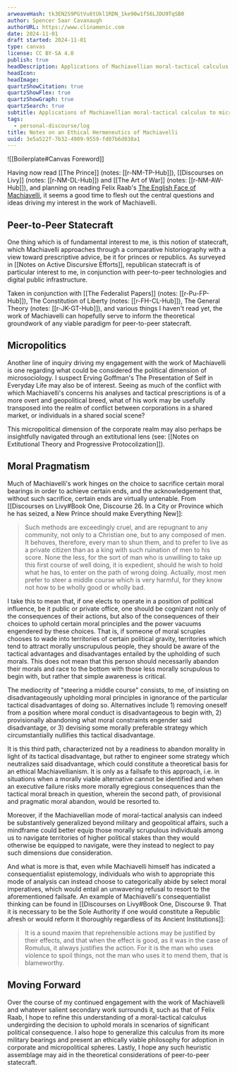 ```yaml
---
arweaveHash: tk3EN2S9PGtVu6tUkl1RDN_1ke90w1fS6LJDU9TqSB0
author: Spencer Saar Cavanaugh
authorURL: https://www.clinamenic.com
date: 2024-11-01
draft started: 2024-11-01
type: canvas
license: CC BY-SA 4.0
publish: true
headDescription: Applications of Machiavellian moral-tactical calculus to micropolitics and peer-to-peer statecraft.
headIcon:
headImage:
quartzShowCitation: true
quartzShowFlex: true
quartzShowGraph: true
quartzSearch: true
subtitle: Applications of Machiavellian moral-tactical calculus to micropolitics and peer-to-peer statecraft.
tags:
  - personal-discourse/log
title: Notes on an Ethical Hermeneutics of Machiavelli
uuid: 3e5a522f-7b32-4909-9559-fd07b6d038a1
---
```


![[Boilerplate#Canvas Foreword]]

Having now read [[The Prince]] (notes: [[r-NM-TP-Hub]]), [[Discourses on Livy]] (notes: [[r-NM-DL-Hub]]) and [[The Art of War]] (notes: [[r-NM-AW-Hub]]), and planning on reading Felix Raab's [The English Face of Machiavelli](https://www.routledge.com/The-English-Face-of-Machiavelli-Routledge-Library-Editions-Political-Science-Volume-32/Hempton/p/book/9780415851091), it seems a good time to flesh out the central questions and ideas driving my interest in the work of Machiavelli.

## Peer-to-Peer Statecraft

One thing which is of fundamental interest to me, is this notion of statecraft, which Machiavelli approaches through a comparative historiography with a view toward prescriptive advice, be it for princes or republics. As surveyed in [[Notes on Active Discursive Efforts]], republican statecraft is of particular interest to me, in conjunction with peer-to-peer technologies and digital public infrastructure.

Taken in conjunction with [[The Federalist Papers]] (notes: [[r-Pu-FP-Hub]]), The Constitution of Liberty (notes: [[r-FH-CL-Hub]]), The General Theory (notes: [[r-JK-GT-Hub]]), and various things I haven't read yet, the work of Machiavelli can hopefully serve to inform the theoretical groundwork of any viable paradigm for peer-to-peer statecraft.

## Micropolitics

Another line of inquiry driving my engagement with the work of Machiavelli is one regarding what could be considered the political dimension of microsociology. I suspect Erving Goffman's The Presentation of Self in Everyday Life may also be of interest. Seeing as much of the conflict with which Machiavelli's concerns his analyses and tactical prescriptions is of a more overt and geopolitical breed, what of his work may be usefully transposed into the realm of conflict between corporations in a shared market, or individuals in a shared social scene?

This micropolitical dimension of the corporate realm may also perhaps be insightfully navigated through an extitutional lens (see: [[Notes on Extitutional Theory and Progressive Protocolization]]).

## Moral Pragmatism

Much of Machiavelli's work hinges on the choice to sacrifice certain moral bearings in order to achieve certain ends, and the acknowledgement that, without such sacrifice, certain ends are virtually untenable. From [[Discourses on Livy#Book One, Discourse 26. In a City or Province which he has seized, a New Prince should make Everything New]]:

> Such methods are exceedingly cruel, and are repugnant to any community, not only to a Christian one, but to any composed of men. It behoves, therefore, every man to shun them, and to prefer to live as a private citizen than as a king with such ruination of men to his score. None the less, for the sort of man who is unwilling to take up this first course of well doing, it is expedient, should he wish to hold what he has, to enter on the path of wrong doing. Actually, most men prefer to steer a middle course which is very harmful, for they know not how to be wholly good or wholly bad.

I take this to mean that, if one elects to operate in a position of political influence, be it public or private office, one should be cognizant not only of the consequences of their actions, but also of the consequences of their choices to uphold certain moral principles and the power vacuums engendered by these choices. That is, if someone of moral scruples chooses to wade into territories of certain political gravity, territories which tend to attract morally unscrupulous people, they should be aware of the tactical advantages and disadvantages entailed by the upholding of such morals. This does not mean that this person should necessarily abandon their morals and race to the bottom with those less morally scrupulous to begin with, but rather that simple awareness is critical.

The mediocrity of "steering a middle course" consists, to me, of insisting on disadvantageously upholding moral principles in ignorance of the particular tactical disadvantages of doing so. Alternatives include 1) removing oneself from a position where moral conduct is disadvantageous to begin with, 2) provisionally abandoning what moral constraints engender said disadvantage, or 3) devising some morally preferable strategy which circumstantially nullifies this tactical disadvantage.

It is this third path, characterized not by a readiness to abandon morality in light of its tactical disadvantage, but rather to engineer some strategy which neutralizes said disadvantage, which could constitute a theoretical basis for an ethical Machiavellianism. It is only as a failsafe to this approach, i.e. in situations when a morally viable alternative cannot be identified and when an executive failure risks more morally egregious consequences than the tactical moral breach in question, wherein the second path, of provisional and pragmatic moral abandon, would be resorted to.

Moreover, if the Machiavellian mode of moral-tactical analysis can indeed be substantively generalized beyond military and geopolitical affairs, such a mindframe could better equip those morally scrupulous individuals among us to navigate territories of higher political stakes than they would otherwise be equipped to navigate, were they instead to neglect to pay such dimensions due consideration.

And what is more is that, even while Machiavelli himself has indicated a consequentialist epistemology, individuals who wish to appropriate this mode of analysis can instead choose to categorically abide by select moral imperatives, which would entail an unwavering refusal to resort to the aforementioned failsafe. An example of Machiavelli's consequentialist thinking can be found in [[Discourses on Livy#Book One, Discourse 9. That it is necessary to be the Sole Authority if one would constitute a Republic afresh or would reform it thoroughly regardless of its Ancient Institutions]]:

> It is a sound maxim that reprehensible actions may be justified by their effects, and that when the effect is good, as it was in the case of Romulus, it always justifies the action. For it is the man who uses violence to spoil things, not the man who uses it to mend them, that is blameworthy.

## Moving Forward

Over the course of my continued engagement with the work of Machiavelli and whatever salient secondary work surrounds it, such as that of Felix Raab, I hope to refine this understanding of a moral-tactical calculus undergirding the decision to uphold morals in scenarios of significant political consequence. I also hope to generalize this calculus from its more military bearings and present an ethically viable philosophy for adoption in corporate and micropolitical spheres. Lastly, I hope any such heuristic assemblage may aid in the theoretical considerations of peer-to-peer statecraft.
